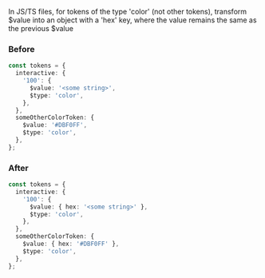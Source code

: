 In JS/TS files, for tokens of the type 'color' (not other tokens), transform $value into an object with a 'hex' key, where the value remains the same as the previous $value
### Before

```ts
const tokens = {
  interactive: {
    '100': {
      $value: '<some string>',
      $type: 'color',
    },
  },
  someOtherColorToken: {
    $value: '#DBF0FF',
    $type: 'color',
  },
};
```

### After

```ts
const tokens = {
  interactive: {
    '100': {
      $value: { hex: '<some string>' },
      $type: 'color',
    },
  },
  someOtherColorToken: {
    $value: { hex: '#DBF0FF' },
    $type: 'color',
  },
};
```


